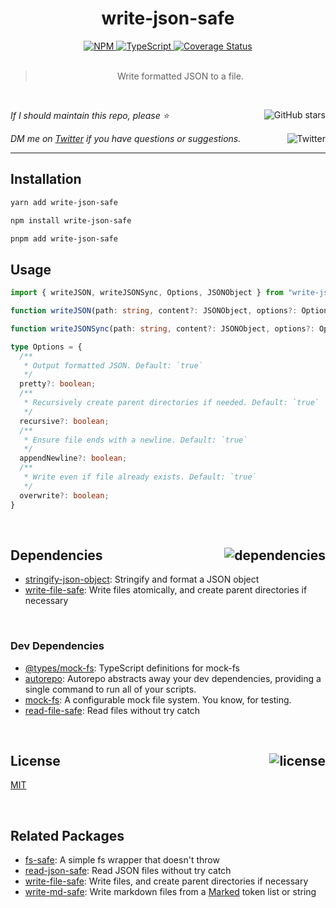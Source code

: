<!--BEGIN HEADER-->
<div id="top" align="center">
  <h1>write-json-safe</h1>
  <a href="https://npmjs.com/package/write-json-safe">
    <img alt="NPM" src="https://img.shields.io/npm/v/write-json-safe.svg">
  </a>
  <a href="https://github.com/bconnorwhite/write-json-safe">
    <img alt="TypeScript" src="https://img.shields.io/github/languages/top/bconnorwhite/write-json-safe.svg">
  </a>
  <a href="https://coveralls.io/github/bconnorwhite/write-json-safe?branch=master">
    <img alt="Coverage Status" src="https://img.shields.io/coveralls/github/bconnorwhite/write-json-safe.svg?branch=master">
  </a>
</div>

<br />

<blockquote align="center">Write formatted JSON to a file.</blockquote>

<br />

_If I should maintain this repo, please ⭐️_
<a href="https://github.com/bconnorwhite/write-json-safe">
  <img align="right" alt="GitHub stars" src="https://img.shields.io/github/stars/bconnorwhite/write-json-safe?label=%E2%AD%90%EF%B8%8F&style=social">
</a>

_DM me on [Twitter](https://twitter.com/bconnorwhite) if you have questions or suggestions._
<a href="https://twitter.com/bconnorwhite">
  <img align="right" alt="Twitter" src="https://img.shields.io/twitter/url?label=%40bconnorwhite&style=social&url=https%3A%2F%2Ftwitter.com%2Fbconnorwhite">
</a>

---
<!--END HEADER-->

## Installation

```sh
yarn add write-json-safe
```

```sh
npm install write-json-safe
```

```sh
pnpm add write-json-safe
```

## Usage

```ts
import { writeJSON, writeJSONSync, Options, JSONObject } from "write-json-safe";

function writeJSON(path: string, content?: JSONObject, options?: Options): Promise<boolean>;

function writeJSONSync(path: string, content?: JSONObject, options?: Options): boolean;

type Options = {
  /**
   * Output formatted JSON. Default: `true`
   */
  pretty?: boolean;
  /**
   * Recursively create parent directories if needed. Default: `true`
   */
  recursive?: boolean;
  /**
   * Ensure file ends with a newline. Default: `true`
   */
  appendNewline?: boolean;
  /**
   * Write even if file already exists. Default: `true`
   */
  overwrite?: boolean;
}
```

<!--BEGIN FOOTER-->

<br />

<h2 id="dependencies">Dependencies<a href="https://www.npmjs.com/package/write-json-safe?activeTab=dependencies"><img align="right" alt="dependencies" src="https://img.shields.io/librariesio/release/npm/write-json-safe.svg"></a></h2>

- [stringify-json-object](https://www.npmjs.com/package/stringify-json-object): Stringify and format a JSON object
- [write-file-safe](https://www.npmjs.com/package/write-file-safe): Write files atomically, and create parent directories if necessary


<br />

<h3>Dev Dependencies</h3>

- [@types/mock-fs](https://www.npmjs.com/package/@types/mock-fs): TypeScript definitions for mock-fs
- [autorepo](https://www.npmjs.com/package/autorepo): Autorepo abstracts away your dev dependencies, providing a single command to run all of your scripts.
- [mock-fs](https://www.npmjs.com/package/mock-fs): A configurable mock file system.  You know, for testing.
- [read-file-safe](https://www.npmjs.com/package/read-file-safe): Read files without try catch


<br />

<h2 id="license">License <a href="https://opensource.org/licenses/MIT"><img align="right" alt="license" src="https://img.shields.io/npm/l/write-json-safe.svg"></a></h2>

[MIT](https://opensource.org/licenses/MIT)
<!--END FOOTER-->

<br />

## Related Packages

- [fs-safe](https://www.npmjs.com/package/fs-safe): A simple fs wrapper that doesn't throw
- [read-json-safe](https://www.npmjs.com/package/read-json-safe): Read JSON files without try catch
- [write-file-safe](https://www.npmjs.com/package/write-file-safe): Write files, and create parent directories if necessary
- [write-md-safe](https://www.npmjs.com/package/write-md-safe): Write markdown files from a [Marked](https://www.npmjs.com/package/marked) token list or string
